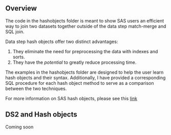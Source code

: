 ## Overview

The code in the hashobjects folder is meant to show SAS users an efficient way to join two datasets together outside of the data step match-merge and SQL join.  
   
Data step hash objects offer two distinct advantages:    
   1) They eliminate the need for preprocessing the data with indexes and sorts.     
   2) They have the <i>potential</i> to greatly reduce processing time.  

The examples in the hashobjects folder are designed to help the user learn hash objects and their syntax.  Additionally, I have provided a corresponding SQL procedure for each hash object method to serve as a comparison between the two techniques.  


For more information on SAS hash objects, please see this <a href='https://support.sas.com/documentation/cdl/en/lecompobjref/69740/HTML/default/viewer.htm#p0ae2of2fa94xmn1bajgqxczla8u.htm'>link</a>

## DS2 and Hash objects
Coming soon
